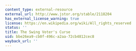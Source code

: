 ```yaml
---
content_type: external-resource
external_url: http://www.jstor.org/stable/2118204
has_external_license_warning: true
license: https://en.wikipedia.org/wiki/All_rights_reserved
status: ''
title: The Swing Voter's Curse
uid: bbe26ea9-cb0f-496c-a2aa-72cb4812cec8
wayback_url: ''
---
```


